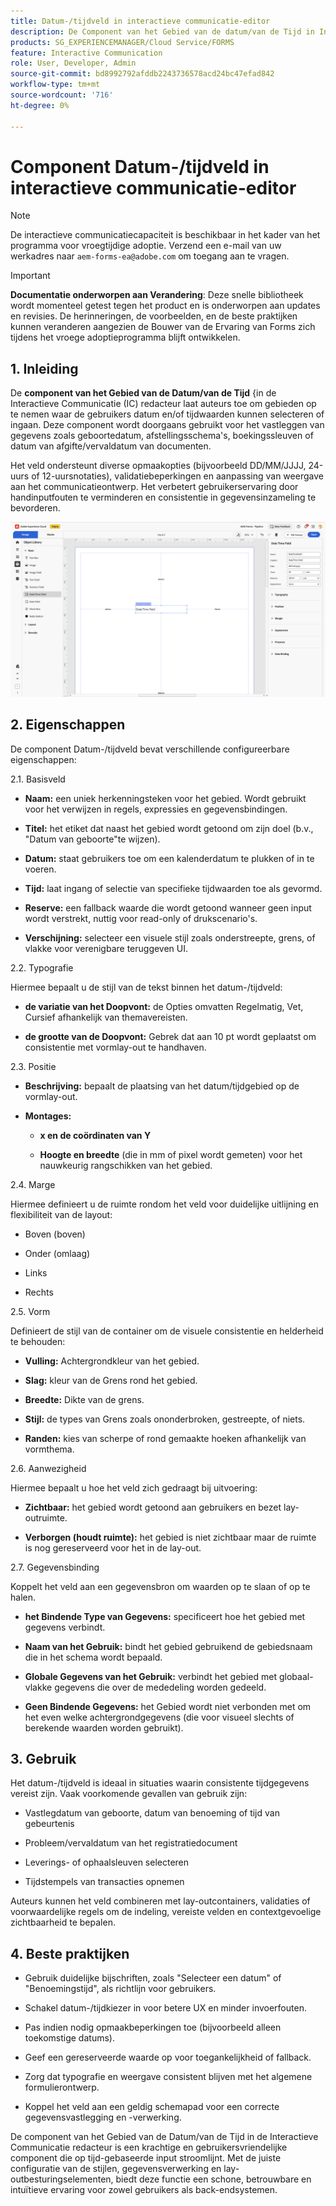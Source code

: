 ```yaml
---
title: Datum-/tijdveld in interactieve communicatie-editor
description: De Component van het Gebied van de datum/van de Tijd in Interactieve Communicatie Redacteur in AEM Forms om auteurs toe te laten om gebieden op te nemen waar de gebruikers datum en/of tijdwaarden kunnen selecteren of ingaan.
products: SG_EXPERIENCEMANAGER/Cloud Service/FORMS
feature: Interactive Communication
role: User, Developer, Admin
source-git-commit: bd8992792afddb2243736578acd24bc47efad842
workflow-type: tm+mt
source-wordcount: '716'
ht-degree: 0%

---
```



# Component Datum-/tijdveld in interactieve communicatie-editor

>[!NOTE]
>
> De interactieve communicatiecapaciteit is beschikbaar in het kader van het programma voor vroegtijdige adoptie. Verzend een e-mail van uw werkadres naar `aem-forms-ea@adobe.com` om toegang aan te vragen.

>[!IMPORTANT]
>
> **Documentatie onderworpen aan Verandering**: Deze snelle bibliotheek wordt momenteel getest tegen het product en is onderworpen aan updates en revisies. De herinneringen, de voorbeelden, en de beste praktijken kunnen veranderen aangezien de Bouwer van de Ervaring van Forms zich tijdens het vroege adoptieprogramma blijft ontwikkelen.

## &#x200B;1. Inleiding

De **component van het Gebied van de Datum/van de Tijd** {in de Interactieve Communicatie (IC) redacteur laat auteurs toe om gebieden op te nemen waar de gebruikers datum en/of tijdwaarden kunnen selecteren of ingaan. Deze component wordt doorgaans gebruikt voor het vastleggen van gegevens zoals geboortedatum, afstellingsschema&#39;s, boekingssleuven of datum van afgifte/vervaldatum van documenten.

Het veld ondersteunt diverse opmaakopties (bijvoorbeeld DD/MM/JJJJ, 24-uurs of 12-uursnotaties), validatiebeperkingen en aanpassing van weergave aan het communicatieontwerp. Het verbetert gebruikerservaring door handinputfouten te verminderen en consistentie in gegevensinzameling te bevorderen.

![ vind IC Docu ](/help/forms/interactive-communication/assets/datetime.png)

## &#x200B;2. Eigenschappen

De component Datum-/tijdveld bevat verschillende configureerbare eigenschappen:

2.1. Basisveld

- **Naam:** een uniek herkenningsteken voor het gebied. Wordt gebruikt voor het verwijzen in regels, expressies en gegevensbindingen.

- **Titel:** het etiket dat naast het gebied wordt getoond om zijn doel (b.v., &quot;Datum van geboorte&quot;te wijzen).

- **Datum:** staat gebruikers toe om een kalenderdatum te plukken of in te voeren.

- **Tijd:** laat ingang of selectie van specifieke tijdwaarden toe als gevormd.

- **Reserve:** een fallback waarde die wordt getoond wanneer geen input wordt verstrekt, nuttig voor read-only of drukscenario&#39;s.

- **Verschijning:** selecteer een visuele stijl zoals onderstreepte, grens, of vlakke voor verenigbare teruggeven UI.

2.2. Typografie

Hiermee bepaalt u de stijl van de tekst binnen het datum-/tijdveld:

- **de variatie van het Doopvont:** de Opties omvatten Regelmatig, Vet, Cursief afhankelijk van themavereisten.

- **de grootte van de Doopvont:** Gebrek dat aan 10 pt wordt geplaatst om consistentie met vormlay-out te handhaven.

2.3. Positie

- **Beschrijving:** bepaalt de plaatsing van het datum/tijdgebied op de vormlay-out.

- **Montages:**

   - **x en de coördinaten van Y**

   - **Hoogte en breedte** (die in mm of pixel wordt gemeten) voor het nauwkeurig rangschikken van het gebied.

2.4. Marge

Hiermee definieert u de ruimte rondom het veld voor duidelijke uitlijning en flexibiliteit van de layout:

- Boven (boven)

- Onder (omlaag)

- Links

- Rechts

2.5. Vorm

Definieert de stijl van de container om de visuele consistentie en helderheid te behouden:

- **Vulling:** Achtergrondkleur van het gebied.

- **Slag:** kleur van de Grens rond het gebied.

- **Breedte:** Dikte van de grens.

- **Stijl:** de types van Grens zoals ononderbroken, gestreepte, of niets.

- **Randen:** kies van scherpe of rond gemaakte hoeken afhankelijk van vormthema.

2.6. Aanwezigheid

Hiermee bepaalt u hoe het veld zich gedraagt bij uitvoering:

- **Zichtbaar:** het gebied wordt getoond aan gebruikers en bezet lay-outruimte.

- **Verborgen (houdt ruimte):** het gebied is niet zichtbaar maar de ruimte is nog gereserveerd voor het in de lay-out.

2.7. Gegevensbinding

Koppelt het veld aan een gegevensbron om waarden op te slaan of op te halen.

- **het Bindende Type van Gegevens:** specificeert hoe het gebied met gegevens verbindt.

- **Naam van het Gebruik:** bindt het gebied gebruikend de gebiedsnaam die in het schema wordt bepaald.

- **Globale Gegevens van het Gebruik:** verbindt het gebied met globaal-vlakke gegevens die over de mededeling worden gedeeld.

- **Geen Bindende Gegevens:** het Gebied wordt niet verbonden met om het even welke achtergrondgegevens (die voor visueel slechts of berekende waarden worden gebruikt).

## &#x200B;3. Gebruik

Het datum-/tijdveld is ideaal in situaties waarin consistente tijdgegevens vereist zijn. Vaak voorkomende gevallen van gebruik zijn:

- Vastlegdatum van geboorte, datum van benoeming of tijd van gebeurtenis

- Probleem/vervaldatum van het registratiedocument

- Leverings- of ophaalsleuven selecteren

- Tijdstempels van transacties opnemen

Auteurs kunnen het veld combineren met lay-outcontainers, validaties of voorwaardelijke regels om de indeling, vereiste velden en contextgevoelige zichtbaarheid te bepalen.

## &#x200B;4. Beste praktijken

- Gebruik duidelijke bijschriften, zoals &quot;Selecteer een datum&quot; of &quot;Benoemingstijd&quot;, als richtlijn voor gebruikers.

- Schakel datum-/tijdkiezer in voor betere UX en minder invoerfouten.

- Pas indien nodig opmaakbeperkingen toe (bijvoorbeeld alleen toekomstige datums).

- Geef een gereserveerde waarde op voor toegankelijkheid of fallback.

- Zorg dat typografie en weergave consistent blijven met het algemene formulierontwerp.

- Koppel het veld aan een geldig schemapad voor een correcte gegevensvastlegging en -verwerking.

De component van het Gebied van de Datum/van de Tijd in de Interactieve Communicatie redacteur is een krachtige en gebruikersvriendelijke component die op tijd-gebaseerde input stroomlijnt. Met de juiste configuratie van de stijlen, gegevensverwerking en lay-outbesturingselementen, biedt deze functie een schone, betrouwbare en intuïtieve ervaring voor zowel gebruikers als back-endsystemen.

